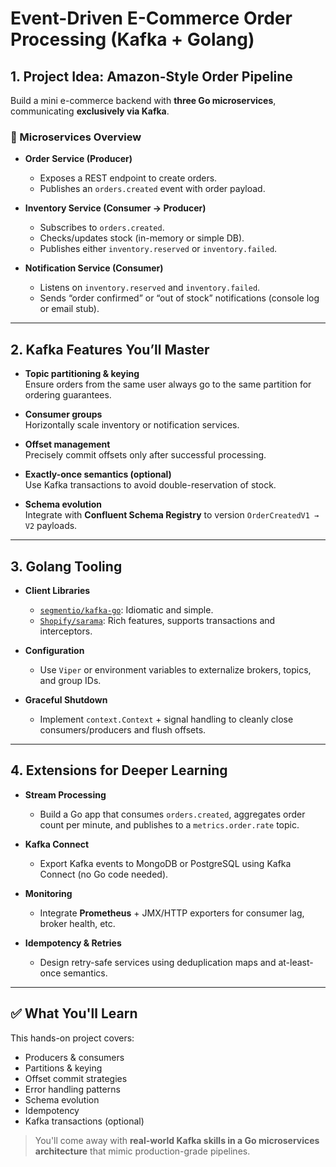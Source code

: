 # Event-Driven E-Commerce Order Processing (Kafka + Golang)

## 1. Project Idea: Amazon-Style Order Pipeline

Build a mini e-commerce backend with **three Go microservices**, communicating **exclusively via Kafka**.

### 🧱 Microservices Overview

- **Order Service (Producer)**
  - Exposes a REST endpoint to create orders.
  - Publishes an `orders.created` event with order payload.

- **Inventory Service (Consumer → Producer)**
  - Subscribes to `orders.created`.
  - Checks/updates stock (in-memory or simple DB).
  - Publishes either `inventory.reserved` or `inventory.failed`.

- **Notification Service (Consumer)**
  - Listens on `inventory.reserved` and `inventory.failed`.
  - Sends “order confirmed” or “out of stock” notifications (console log or email stub).

---

## 2. Kafka Features You’ll Master

- **Topic partitioning & keying**  
  Ensure orders from the same user always go to the same partition for ordering guarantees.

- **Consumer groups**  
  Horizontally scale inventory or notification services.

- **Offset management**  
  Precisely commit offsets only after successful processing.

- **Exactly-once semantics (optional)**  
  Use Kafka transactions to avoid double-reservation of stock.

- **Schema evolution**  
  Integrate with **Confluent Schema Registry** to version `OrderCreatedV1 → V2` payloads.

---

## 3. Golang Tooling

- **Client Libraries**
  - [`segmentio/kafka-go`](https://github.com/segmentio/kafka-go): Idiomatic and simple.
  - [`Shopify/sarama`](https://github.com/IBM/sarama): Rich features, supports transactions and interceptors.

- **Configuration**
  - Use `Viper` or environment variables to externalize brokers, topics, and group IDs.

- **Graceful Shutdown**
  - Implement `context.Context` + signal handling to cleanly close consumers/producers and flush offsets.

---

## 4. Extensions for Deeper Learning

- **Stream Processing**
  - Build a Go app that consumes `orders.created`, aggregates order count per minute, and publishes to a `metrics.order.rate` topic.

- **Kafka Connect**
  - Export Kafka events to MongoDB or PostgreSQL using Kafka Connect (no Go code needed).

- **Monitoring**
  - Integrate **Prometheus** + JMX/HTTP exporters for consumer lag, broker health, etc.

- **Idempotency & Retries**
  - Design retry-safe services using deduplication maps and at-least-once semantics.

---

## ✅ What You'll Learn

This hands-on project covers:

- Producers & consumers
- Partitions & keying
- Offset commit strategies
- Error handling patterns
- Schema evolution
- Idempotency
- Kafka transactions (optional)

> You'll come away with **real-world Kafka skills in a Go microservices architecture** that mimic production-grade pipelines.
